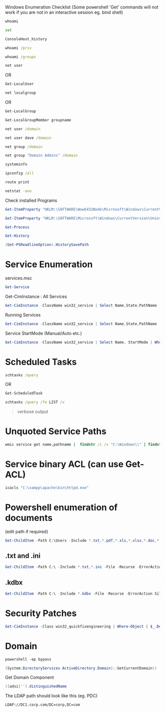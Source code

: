 Windows Enumeration Checklist	(Some powershell 'Get' commands will not work if you are not in an interactive session eg. bind shell)

```cmd
whoami
```

```cmd
set
```

```powershell
ConsoleHost_history
```

```cmd
whoami /priv
```

```cmd
whoami /groups
```

```cmd
net user
```
OR
```powershell
Get-LocalUser
```

```cmd
net localgroup
```
OR
```powershell
Get-LocalGroup
```

```powershell
Get-LocalGroupMember groupname
```

```cmd
net user /domain
```

```cmd
net user dave /domain
```

```cmd
net group /domain
```

```cmd
net group "Domain Admins" /domain
```

```cmd
systeminfo
```

```cmd
ipconfig /all
```

```cmd
route print
```

```cmd
netstat -ano
```

Check installed Programs
```powershell
Get-ItemProperty "HKLM:\SOFTWARE\Wow6432Node\Microsoft\Windows\CurrentVersion\Uninstall\*" | select displayname
```

```powershell
Get-ItemProperty "HKLM:\SOFTWARE\Microsoft\Windows\CurrentVersion\Uninstall\*" | select displayname
```

```powershell
Get-Process
```

```powershell
Get-History
```

```powershell
(Get-PSReadlineOption).HistorySavePath
```

# Service Enumeration

services.msc
```powershell
Get-Service 
```

Get-CimInstance :
All Services
```powershell
Get-CimInstance -ClassName win32_service | Select Name,State,PathName
```
Running Services
```powershell
Get-CimInstance -ClassName win32_service | Select Name,State,PathName | Where-Object {$_.State -like 'Running'}
```
Service StartMode (Manual/Auto etc.)
```powershell
Get-CimInstance -ClassName win32_service | Select Name, StartMode | Where-Object {$_.Name -like 'mysql'}
```

# Scheduled Tasks
```cmd
schtasks /query	
```
OR 
```powershell
Get-ScheduledTask
```

```cmd
schtasks /query /fo LIST /v
```
>verbose output

# Unquoted Service Paths
```cmd
wmic service get name,pathname |  findstr /i /v "C:\Windows\\" | findstr /i /v """
```

# Service binary ACL (can use Get-ACL)
```cmd
icacls "C:\xampp\apache\bin\httpd.exe"
```

# Powershell enumeration of documents 
(edit path if required)

```powershell
Get-ChildItem -Path C:\Users -Include *.txt,*.pdf,*.xls,*.xlsx,*.doc,*.docx -File -Recurse -ErrorAction SilentlyContinue
```

## .txt and .ini
```powershell
Get-ChildItem -Path C:\ -Include *.txt,*.ini -File -Recurse -ErrorAction SilentlyContinue
```

## .kdbx
```powershell
Get-ChildItem -Path C:\ -Include *.kdbx -File -Recurse -ErrorAction SilentlyContinue
```

# Security Patches
```powershell
Get-CimInstance -Class win32_quickfixengineering | Where-Object { $_.Description -eq "Security Update" }
```


# Domain
```powershell
powershell -ep bypass
```

```powershell
[System.DirectoryServices.ActiveDirectory.Domain]::GetCurrentDomain()
```

Get Domain Component
```powershell
([adsi]'').distinguishedName
```

The LDAP path should look like this (eg. PDC)
```
LDAP://DC1.corp.com/DC=corp,DC=com
```
